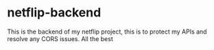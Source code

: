 # netflip-backend
This is the backend of my netflip project, this is to protect my APIs and resolve any CORS issues. All the best 
